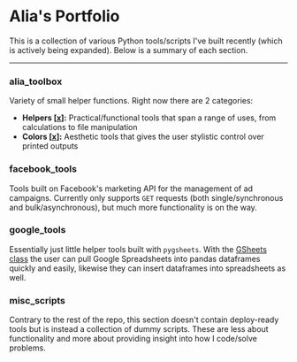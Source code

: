 # Alia's Portfolio

This is a collection of various Python tools/scripts I've built recently (which is actively being expanded). Below is a summary of each section.
***
### alia_toolbox

Variety of small helper functions. Right now there are 2 categories:
- <b>Helpers [[x](https://github.com/aliavictor/portfolio/blob/main/alia_toolbox/alia_toolbox/helpers.py)]:</b> Practical/functional tools that span a range of uses, from calculations to file manipulation
- <b>Colors [[x](https://github.com/aliavictor/portfolio/blob/main/alia_toolbox/alia_toolbox/colors.py)]:</b> Aesthetic tools that gives the user stylistic control over printed outputs

### facebook_tools

Tools built on Facebook's marketing API for the management of ad campaigns. Currently only supports `GET` requests (both single/synchronous and bulk/asynchronous), but much more functionality is on the way.

### google_tools

Essentially just little helper tools built with `pygsheets`. With the [GSheets class](https://github.com/aliavictor/portfolio/blob/main/google_tools/google_tools/__init__.py) the user can pull Google Spreadsheets into pandas dataframes quickly and easily, likewise they can insert dataframes into spreadsheets as well.

### misc_scripts

Contrary to the rest of the repo, this section doesn't contain deploy-ready tools but is instead a collection of dummy scripts. These are less about functionality and more about providing insight into how I code/solve problems.